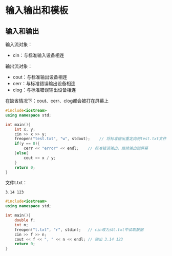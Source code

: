 # 输入输出和模板

## 输入和输出

输入流对象：

- cin：与标准输入设备相连

输出流对象：

- cout：与标准输出设备相连
- cerr：与标准错误输出设备相连
- clog：与标准错误输出设备相连

在缺省情况下：cout、cerr、clog都会被打在屏幕上

```cpp
#include<iostream>
using namespace std;

int main(){
    int x, y;
    cin >> x >> y;
    freopen("test.txt", "w", stdout);    // 将标准输出重定向到test.txt文件
    if(y == 0){
        cerr << "error" << endl;    // 标准错误输出，继续输出到屏幕
    }else{
        cout << x / y;
    }
    return 0;
}
```

文件t.txt：
```
3.14 123
```

```cpp
#include<iostream>
using namespace std;

int main(){
    double f;
    int n;
    freopen("t.txt", "r", stdin);   // cin改为从t.txt中读取数据
    cin >> f >> n;
    cout << f << ", " << n << endl; // 输出 3.14 123
    return 0;
}
```